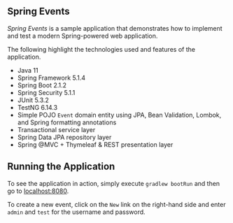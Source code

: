## Spring Events

_Spring Events_ is a sample application that demonstrates how to implement and test a modern Spring-powered web application.

The following highlight the technologies used and features of the application.

* Java 11
* Spring Framework 5.1.4
* Spring Boot 2.1.2
* Spring Security 5.1.1
* JUnit 5.3.2
* TestNG 6.14.3
* Simple POJO `Event` domain entity using JPA, Bean Validation, Lombok, and Spring formatting annotations
* Transactional service layer
* Spring Data JPA repository layer
* Spring @MVC + Thymeleaf & REST presentation layer

## Running the Application

To see the application in action, simply execute `gradlew bootRun` and then go to [localhost:8080](http://localhost:8080/).

To create a new event, click on the `New` link on the right-hand side and enter `admin` and `test` for the username and password.
